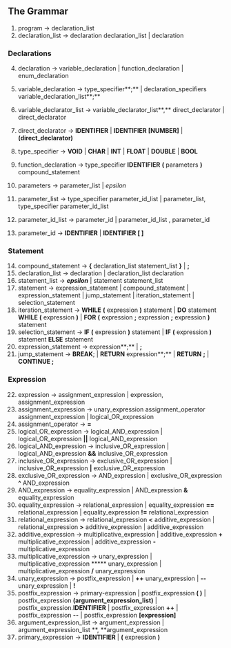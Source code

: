 ## The Grammar

1. program -> declaration_list
2. declaration_list -> declaration  declaration_list | declaration

### Declarations

4. declaration  -> variable_declaration | function_declaration | enum_declaration

5. variable_declaration -> type_specifier**;** | declaration_specifiers variable_declaration_list**;**

6. variable_declarator_list -> variable_declarator_list**,** direct_declarator | direct_declarator 

7. direct_declarator  -> **IDENTIFIER** | **IDENTIFIER** **[NUMBER]** | **(**direct_declarator**)**

8. type_specifier -> **VOID** | **CHAR** | **INT** | **FLOAT** | **DOUBLE** | **BOOL**

   

9. function_declaration -> type_specifier **IDENTIFIER** **(** parameters **)** compound_statement

10. parameters -> parameter_list | *epsilon*

11. parameter_list -> type_specifier parameter_id_list |  parameter_list, type_specifier parameter_id_list

12. parameter_id_list  -> parameter_id | parameter_id_list , parameter_id

13. parameter_id -> **IDENTIFIER** |  **IDENTIFIER** **[ ]**

### Statement

14. compound_statement -> **{** declaration_list  statement_list **}** | **;**
15. declaration_list  -> declaration  | declaration_list  declaration 
16. statement_list -> ***epsilon*** | statement statement_list 
17. statement  ->   expression_statement | compound_statement |  expression_statement  | jump_statement | iteration_statement |  selection_statement 
18. iteration_statement  -> **WHILE** **(** expression **)** statement |  **DO** statement **WHILE** **(** expression **)** | **FOR** **(** expression **;** expression **;** expression **)** statement 
20. selection_statement  -> **IF** **(** expression **)** statement | **IF** **(** expression **)** statement  **ELSE** statement 
21. expression_statement -> expression**;** | **;**
22. jump_statement -> **BREAK**; | **RETURN** expression**;** | **RETURN** **;** | **CONTINUE ;**

### Expression

22. expression -> assignment_expression | expression,  assignment_expression
23. assignment_expression -> unary_expression assignment_operator assignment_expression | logical_OR_expression
24. assignment_operator -> **=**
25. logical_OR_expression -> logical_AND_expression | logical_OR_expression **||** logical_AND_expression
26. logical_AND_expression -> inclusive_OR_expression | logical_AND_expression **&&** inclusive_OR_expression
27. inclusive_OR_expression -> exclusive_OR_expression | inclusive_OR_expression **|** exclusive_OR_expression
28. exclusive_OR_expression -> AND_expression | exclusive_OR_expression **^** AND_expression
29. AND_expression -> equality_expression | AND_expression **&** equality_expression
30. equality_expression -> relational_expression | equality_expression **==** relational_expression | equality_expression **!=** relational_expression
31. relational_expression -> relational_expression **<** additive_expression | relational_expression **>** additive_expression | additive_expression
32. additive_expression -> multiplicative_expression | additive_expression **+** multiplicative_expression | additive_expression **-** multiplicative_expression
33. multiplicative_expression -> unary_expression | multiplicative_expression ***** unary_expression | multiplicative_expression **/** unary_expression
34. unary_expression -> postfix_expression | **++** unary_expression | **--** unary_expression | **!** 
35. postfix_expression -> primary-expression | postfix_expression **( )** | postfix_expression **(**argument_expression_list**)** | postfix_expression.**IDENTIFIER** | postfix_expression **++** | postfix_expression **--** | postfix_expression **[**expression**]**
36. argument_expression_list -> argument_expression | argument_expression_list **, **argument_expression
37. primary_expression -> **IDENTIFIER** | **(** expression **)**

